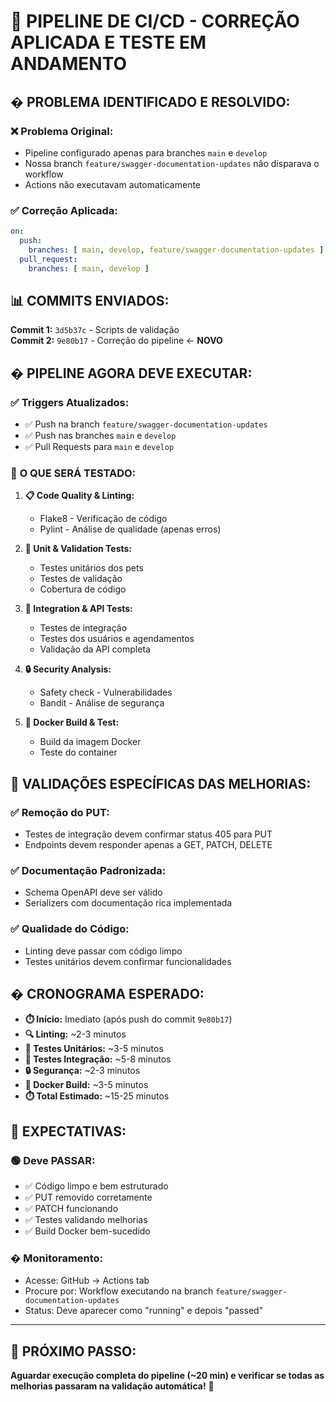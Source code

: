 # 🚀 PIPELINE DE CI/CD - CORREÇÃO APLICADA E TESTE EM ANDAMENTO

## � **PROBLEMA IDENTIFICADO E RESOLVIDO:**

### ❌ **Problema Original:**
- Pipeline configurado apenas para branches `main` e `develop`
- Nossa branch `feature/swagger-documentation-updates` não disparava o workflow
- Actions não executavam automaticamente

### ✅ **Correção Aplicada:**
```yaml
on:
  push:
    branches: [ main, develop, feature/swagger-documentation-updates ]
  pull_request:
    branches: [ main, develop ]
```

## 📊 **COMMITS ENVIADOS:**

**Commit 1:** `3d5b37c` - Scripts de validação  
**Commit 2:** `9e80b17` - Correção do pipeline ← **NOVO**

## � **PIPELINE AGORA DEVE EXECUTAR:**

### ✅ **Triggers Atualizados:**
- ✅ Push na branch `feature/swagger-documentation-updates` 
- ✅ Push nas branches `main` e `develop`
- ✅ Pull Requests para `main` e `develop`

### 🧪 **O QUE SERÁ TESTADO:**

1. **📋 Code Quality & Linting:**
   - Flake8 - Verificação de código
   - Pylint - Análise de qualidade (apenas erros)

2. **🧪 Unit & Validation Tests:**
   - Testes unitários dos pets
   - Testes de validação
   - Cobertura de código

3. **🔗 Integration & API Tests:**
   - Testes de integração 
   - Testes dos usuários e agendamentos
   - Validação da API completa

4. **🔒 Security Analysis:**
   - Safety check - Vulnerabilidades
   - Bandit - Análise de segurança

5. **🐳 Docker Build & Test:**
   - Build da imagem Docker
   - Teste do container

## 🎯 **VALIDAÇÕES ESPECÍFICAS DAS MELHORIAS:**

### ✅ **Remoção do PUT:**
- Testes de integração devem confirmar status 405 para PUT
- Endpoints devem responder apenas a GET, PATCH, DELETE

### ✅ **Documentação Padronizada:**
- Schema OpenAPI deve ser válido
- Serializers com documentação rica implementada

### ✅ **Qualidade do Código:**
- Linting deve passar com código limpo
- Testes unitários devem confirmar funcionalidades

## � **CRONOGRAMA ESPERADO:**

- **⏱️ Início:** Imediato (após push do commit `9e80b17`)
- **🔍 Linting:** ~2-3 minutos
- **🧪 Testes Unitários:** ~3-5 minutos  
- **🔗 Testes Integração:** ~5-8 minutos
- **🔒 Segurança:** ~2-3 minutos
- **🐳 Docker Build:** ~3-5 minutos
- **⏱️ Total Estimado:** ~15-25 minutos

## 🎉 **EXPECTATIVAS:**

### 🟢 **Deve PASSAR:**
- ✅ Código limpo e bem estruturado
- ✅ PUT removido corretamente 
- ✅ PATCH funcionando
- ✅ Testes validando melhorias
- ✅ Build Docker bem-sucedido

### � **Monitoramento:**
- Acesse: GitHub → Actions tab
- Procure por: Workflow executando na branch `feature/swagger-documentation-updates`
- Status: Deve aparecer como "running" e depois "passed"

---

## 🎯 **PRÓXIMO PASSO:**

**Aguardar execução completa do pipeline (~20 min) e verificar se todas as melhorias passaram na validação automática!** 🚀
